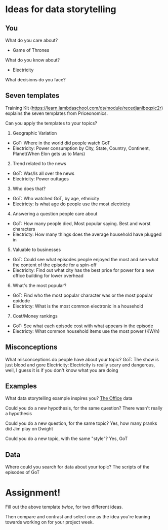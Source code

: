 # Ideas for data storytelling

## You

What do you care about?
* Game of Thrones

What do you know about?
* Electricity

What decisions do you face?


## Seven templates

Training Kit (https://learn.lambdaschool.com/ds/module/recedjanlbpqxic2r) explains the seven templates from Priceonomics.

Can you apply the templates to your topics? 

1. Geographic Variation
  * GoT: Where in the world did people watch GoT
  * Electricity: Power consumption by City, State, Country, Continent, Planet(When Elon gets us to Mars)
  

2. Trend related to the news
  * GoT: Was/Is all over the news
  * Electricity: Power outtages


3. Who does that?
  * GoT: Who watched GoT, by age, ethnicity
  * Electricty: Is what age do people use the most electricty

4. Answering a question people care about
  * GoT: How many people died, Most popular saying. Best and worst characters
  * Electricty: How many things does the average household have plugged in

5. Valuable to businesses
  * GoT: Could see what episodes people enjoyed the most and see what the content of the episode for a spin-off
  * Electricity: Find out what city has the best price for power for a new office building for lower overhead

6. What's the most popular?
  * GoT: Find who the most popular character was or the most popular epidode
  * Electricty: What is the most common electronic in a household
  
7. Cost/Money rankings
  * GoT: See what each episode cost with what appears in the episode
  * Electricty: What common household items use the most power (KW/h)
  

## Misconceptions

What misconceptions do people have about your topic?
GoT: The show is just blood and gore
Electricity: Electricity is really scary and dangerous, well, I guess it is if you don't know what you are doing

## Examples

What data storytelling example inspires you?
[The Office](https://pudding.cool/2017/08/the-office/) data

Could you do a new hypothesis, for the same question?
There wasn't really a hypothesis

Could you do a new question, for the same topic?
Yes, how many pranks did Jim play on Dwight

Could you do a new topic, with the same "style"?
Yes, GoT

## Data

Where could you search for data about your topic?
The scripts of the episodes of GoT

# Assignment!

Fill out the above template *twice*, for two different ideas.

Then compare and contrast and select one as the idea you're leaning towards
working on for your project week.

